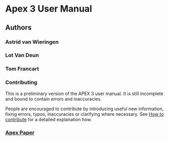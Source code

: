 # Apex 3 User Manual

## Authors
### Astrid van Wieringen
### Lot Van Deun
### Tom Francart

### Contributing
This is a preliminary version of the APEX 3 user manual. It
is still incomplete and bound to contain errors and inaccuracies.

People are encouraged to contribute by introducing useful new information,
fixing errors, typos, inaccuracies or clarifying where necessary.
See [How to contribute](contribute/) for a detailed explanation how.

### [Apex Paper](misc/apexpaper.pdf)

